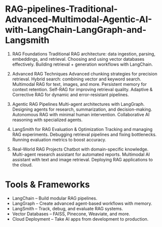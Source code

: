 # RAG-pipelines-Traditional-Advanced-Multimodal-Agentic-AI-with-LangChain-LangGraph-and-Langsmith

1. RAG Foundations
Traditional RAG architecture: data ingestion, parsing, embeddings, and retrieval.
Choosing and using vector databases effectively.
Building retrieval + generation workflows with LangChain.

2. Advanced RAG Techniques
Advanced chunking strategies for precision retrieval.
Hybrid search: combining vector and keyword search.
Multimodal RAG for text, images, and more.
Persistent memory for context retention.
Self-RAG for improving retrieval quality.
Adaptive & Corrective RAG for dynamic and error-resistant pipelines.

3. Agentic RAG Pipelines
Multi-agent architectures with LangGraph.
Designing agents for research, summarization, and decision-making.
Autonomous RAG with minimal human intervention.
Collaborative AI reasoning with specialized agents.

4. LangSmith for RAG Evaluation & Optimization
Tracking and managing RAG experiments.
Debugging retrieval pipelines and fixing bottlenecks.
Running evaluation metrics to boost accuracy.

5. Real-World RAG Projects
Chatbot with domain-specific knowledge.
Multi-agent research assistant for automated reports.
Multimodal AI assistant with text and image retrieval.
Deploying RAG applications to the cloud.

# Tools & Frameworks
- LangChain – Build modular RAG pipelines.
- LangGraph – Create advanced agent-based workflows with memory.
- LangSmith – Track, debug, and evaluate RAG systems.
- Vector Databases – FAISS, Pinecone, Weaviate, and more.
- Cloud Deployment – Take AI apps from development to production.
